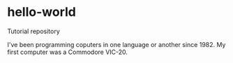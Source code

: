 # hello-world
Tutorial repository

I've been programming coputers in one language or another since 1982. My first computer was a Commodore VIC-20.
